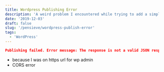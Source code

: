 ```yaml
---
title: Wordpress Publishing Error
description: 'A weird problem I encountered while trying to add a simple post in WordPress'
date: '2019-12-03'
draft: false
slug: '/pensieve/wordpress-publish-error'
tags:
  - 'WordPress'
---
```


```json
Publishing failed. Error message: The response is not a valid JSON response.
```

- because I was on https url for wp admin
- CORS error
